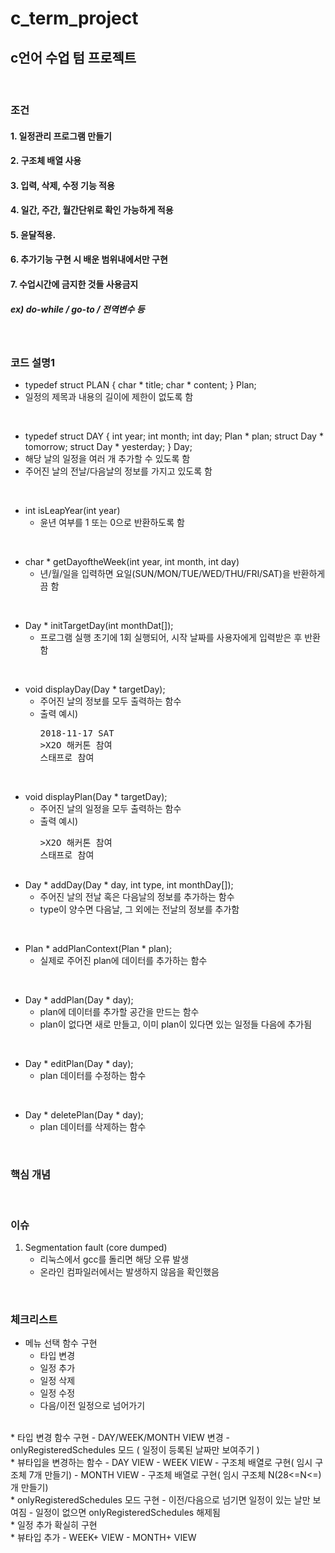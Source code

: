 # c_term_project

## c언어 수업 텀 프로젝트
<br>

### 조건

#### 1. 일정관리 프로그램 만들기
#### 2. 구조체 배열 사용
#### 3. 입력, 삭제, 수정 기능 적용
#### 4. 일간, 주간, 월간단위로 확인 가능하게 적용
#### 5. 윤달적용.
#### 6. 추가기능 구현 시 배운 범위내에서만 구현
#### 7. 수업시간에 금지한 것들 사용금지
##### ex) do-while / go-to / 전역변수 등
<br>

### 코드 설명1

* typedef struct PLAN
  {
      char * title;
      char * content;
  } Plan;
* 일정의 제목과 내용의 길이에 제한이 없도록 함
<br>

* typedef struct DAY
  {
      int year;
      int month;
      int day;
      Plan * plan;
      struct Day * tomorrow;
      struct Day * yesterday;
  } Day;
* 해당 날의 일정을 여러 개 추가할 수 있도록 함
* 주어진 날의 전날/다음날의 정보를 가지고 있도록 함
<br>

* int isLeapYear(int year)
    * 윤년 여부를 1 또는 0으로 반환하도록 함
<br>

* char * getDayoftheWeek(int year, int month, int day)
    * 년/월/일을 입력하면 요일(SUN/MON/TUE/WED/THU/FRI/SAT)을 반환하게끔 함
<br>

* Day * initTargetDay(int monthDat[]);
    * 프로그램 실행 초기에 1회 실행되어, 시작 날짜를 사용자에게 입력받은 후 반환함
<br>

* void displayDay(Day * targetDay);
    * 주어진 날의 정보를 모두 출력하는 함수
    * 출력 예시)
      <pre>2018-11-17 SAT
      >X2O 해커톤 참여
      스태프로 참여
      </pre>
<br>

* void displayPlan(Day * targetDay);
    * 주어진 날의 일정을 모두 출력하는 함수
    * 출력 예시)
      <pre>>X2O 해커톤 참여
      스태프로 참여

* Day * addDay(Day * day, int type, int monthDay[]);
    * 주어진 날의 전날 혹은 다음날의 정보를 추가하는 함수
    * type이 양수면 다음날, 그 외에는 전날의 정보를 추가함
<br>

* Plan * addPlanContext(Plan * plan);
    * 실제로 주어진 plan에 데이터를 추가하는 함수
<br>

* Day * addPlan(Day * day);
    * plan에 데이터를 추가할 공간을 만드는 함수
    * plan이 없다면 새로 만들고, 이미 plan이 있다면 있는 일정들 다음에 추가됨
<br>

* Day * editPlan(Day * day);
    * plan 데이터를 수정하는 함수
<br>

* Day * deletePlan(Day * day);
    * plan 데이터를 삭제하는 함수
<br>

### 핵심 개념
<br>

### 이슈

1. Segmentation fault (core dumped)
    * 리눅스에서 gcc를 돌리면 해당 오류 발생
    * 온라인 컴파일러에서는 발생하지 않음을 확인했음
<br>

### 체크리스트

* 메뉴 선택 함수 구현
    - 타입 변경
    - 일정 추가
    - 일정 삭제
    - 일정 수정
    - 다음/이전 일정으로 넘어가기
<br>
* 타입 변경 함수 구현
    - DAY/WEEK/MONTH VIEW 변경
    - onlyRegisteredSchedules 모드
      ( 일정이 등록된 날짜만 보여주기 )
<br>
* 뷰타입을 변경하는 함수
    - DAY VIEW
    - WEEK VIEW
        - 구조체 배열로 구현( 임시 구조체 7개 만들기)
    - MONTH VIEW
        - 구조체 배열로 구현( 임시 구조체 N(28<=N<=)개 만들기)
<br>
* onlyRegisteredSchedules 모드 구현
    - 이전/다음으로 넘기면 일정이 있는 날만 보여짐
    - 일정이 없으면 onlyRegisteredSchedules 해제됨
<br>
* 일정 추가 확실히 구현
<br>
* 뷰타입 추가
    - WEEK+ VIEW
    - MONTH+ VIEW
<br>
